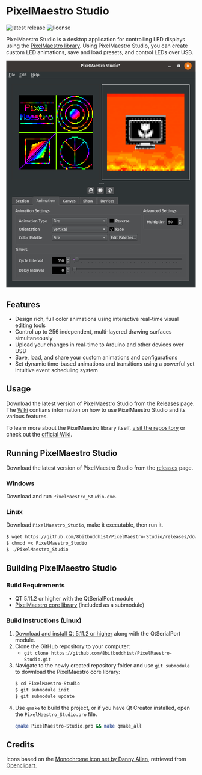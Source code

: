 # PixelMaestro Studio

![latest release](https://img.shields.io/github/release/8bitbuddhist/pixelmaestro-studio.svg) ![license](https://img.shields.io/github/license/8bitbuddhist/pixelmaestro-studio.svg)

PixelMaestro Studio is a desktop application for controlling LED displays using the [PixelMaestro library](https://github.com/8bitbuddhist/PixelMaestro). Using PixelMaestro Studio, you can create custom LED animations, save and load presets, and control LEDs over USB.

![screenshot](screenshot.png)

## Features

- Design rich, full color animations using interactive real-time visual editing tools
- Control up to 256 independent, multi-layered drawing surfaces simultaneously
- Upload your changes in real-time to Arduino and other devices over USB
- Save, load, and share your custom animations and configurations
- Set dynamic time-based animations and transitions using a powerful yet intuitive event scheduling system

## Usage

Download the latest version of PixelMaestro Studio from the [Releases](https://github.com/8bitbuddhist/PixelMaestro-Studio/releases) page. The [Wiki](https://github.com/8bitbuddhist/PixelMaestro-Studio/wiki) contians information on how to use PixelMaestro Studio and its various features.

To learn more about the PixelMaestro library itself, [visit the repository](https://github.com/8bitbuddhist/PixelMaestro/) or check out the [official Wiki](https://github.com/8bitbuddhist/PixelMaestro/wiki).

## Running PixelMaestro Studio

Download the latest version of PixelMaestro Studio from the [releases](https://github.com/8bitbuddhist/PixelMaestro-Studio/releases/) page.

### Windows

Download and run `PixelMaestro_Studio.exe`.

### Linux

Download `PixelMaestro_Studio`, make it executable, then run it.

```bash
$ wget https://github.com/8bitbuddhist/PixelMaestro-Studio/releases/download/{version tag}/PixelMaestro_Studio
$ chmod +x PixelMaestro_Studio
$ ./PixelMaestro_Studio
```

## Building PixelMaestro Studio

### Build Requirements
- QT 5.11.2 or higher with the QtSerialPort module
- [PixelMaestro core library](https://github.com/8bitbuddhist/PixelMaestro) (included as a submodule)

### Build Instructions (Linux)
1. [Download and install Qt 5.11.2 or higher](https://www.qt.io/download) along with the QtSerialPort module.
2. Clone the GitHub repository to your computer:
	- `git clone https://github.com/8bitbuddhist/PixelMaestro-Studio.git`
3. Navigate to the newly created repository folder and use `git submodule` to download the PixelMaestro core library:
	```bash
	$ cd PixelMaestro-Studio
	$ git submodule init
	$ git submodule update
	```
4. Use `qmake` to build the project, or if you have Qt Creator installed, open the `PixelMaestro_Studio.pro` file.
	```bash
	qmake PixelMaestro-Studio.pro && make qmake_all
	```

## Credits

Icons based on the [Monochrome icon set by Danny Allen](https://store.kde.org/p/1002558), retrieved from [Openclipart](https://openclipart.org/).
